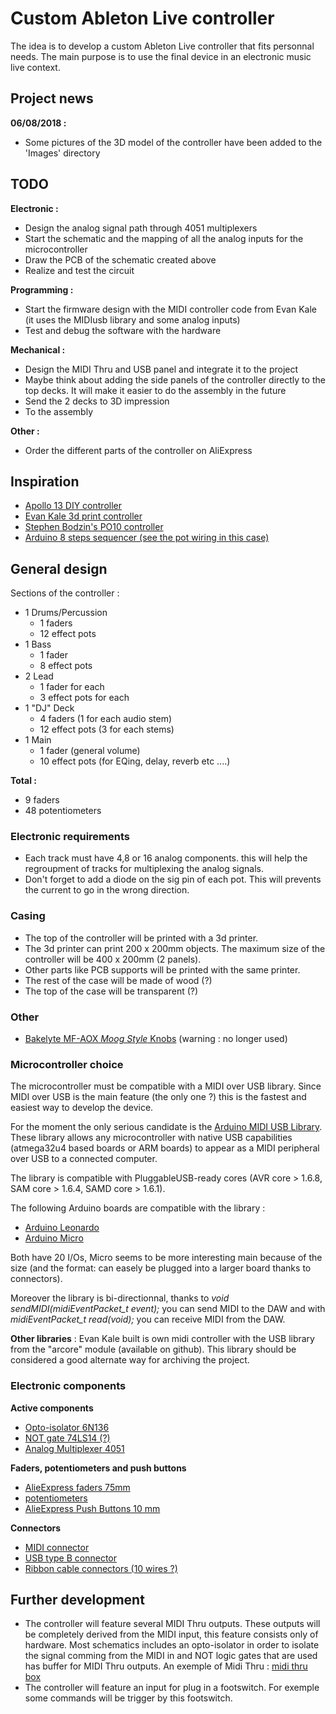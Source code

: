 # Custom Ableton Live controller

The idea is to develop a custom Ableton Live controller that fits personnal needs. The main purpose is to use the final device in an electronic music live context.

## Project news

__06/08/2018 :__
* Some pictures of the 3D model of the controller have been added to the 'Images' directory

## TODO

__Electronic :__
* Design the analog signal path through 4051 multiplexers
* Start the schematic and the mapping of all the analog inputs for the microcontroller
* Draw the PCB of the schematic created above
* Realize and test the circuit

__Programming :__
* Start the firmware design with the MIDI controller code from Evan Kale (it uses the MIDIusb library and some analog inputs)
* Test and debug the software with the hardware

__Mechanical :__
* Design the MIDI Thru and USB panel and integrate it to the project
* Maybe think about adding the side panels of the controller directly to the top decks. It will make it easier to do the assembly in the future
* Send the 2 decks to 3D impression
* To the assembly

__Other :__
* Order the different parts of the controller on AliExpress

## Inspiration
* [Apollo 13 DIY controller](https://adamdzak.blogspot.de/2012/07/introducingapollo-13.html)
* [Evan Kale 3d print controller](https://www.youtube.com/watch?v=4sopfrr1830)
* [Stephen Bodzin's PO10 controller](https://www.youtube.com/watch?v=Hv_oF2ol_Ks&t=2316s)
* [Arduino 8 steps sequencer (see the pot wiring in this case)](https://www.youtube.com/watch?v=9oGlCfwCoCw)

## General design
Sections of the controller :
* 1 Drums/Percussion
    * 1 faders
    * 12 effect pots
* 1 Bass
    * 1 fader
    * 8 effect pots
* 2 Lead
    * 1 fader for each
    * 3 effect pots for each
* 1 "DJ" Deck
    * 4 faders (1 for each audio stem)
    * 12 effect pots (3 for each stems)
* 1 Main
    * 1 fader (general volume)
    * 10 effect pots (for EQing, delay, reverb etc ....)

__Total :__
* 9 faders
* 48 potentiometers

### Electronic requirements
* Each track must have 4,8 or 16 analog components. this will help the regroupment of tracks for multiplexing the analog signals.
* Don't forget to add a diode on the sig pin of each pot. This will prevents the current to go in the wrong direction.

### Casing
* The top of the controller will be printed with a 3d printer.
* The 3d printer can print 200 x 200mm objects. The maximum size of the controller will be 400 x 200mm (2 panels).
* Other parts like PCB supports will be printed with the same printer.
* The rest of the case will be made of wood (?)
* The top of the case will be transparent (?)

### Other
* [Bakelyte MF-AOX _Moog Style_ Knobs](https://fr.aliexpress.com/item/5Pcs-MF-A01-MF-A02-MF-A03-MF-A04-MF-A05-Potentiometer-Knob-WH118-WX050-Rotary/32863008984.html?spm=a2g0w.search0104.3.131.2e8f79f9ArqRCu&ws_ab_test=searchweb0_0,searchweb201602_5_10320_10152_10321_10065_10151_10344_10068_5722815_10342_10547_10343_10340_10341_5722915_5722615_10696_10194_10084_10083_10618_10304_10307_10306_10302_5722715_5711215_10059_308_100031_10103_10624_10623_10622_5711315_5722515_10621_10620_10814_10815,searchweb201603_25,ppcSwitch_4&algo_expid=3713f69c-d8db-470e-818c-062a083249c2-19&algo_pvid=3713f69c-d8db-470e-818c-062a083249c2&priceBeautifyAB=0) (warning : no longer used)

### Microcontroller choice
The microcontroller must be compatible with a MIDI over USB library. Since MIDI over USB is the main feature (the only one ?) this is the fastest and easiest way to develop the device.

For the moment the only serious candidate is the [Arduino MIDI USB Library](https://www.arduino.cc/en/Reference/MIDIUSB). These library allows any microcontroller with native USB capabilities (atmega32u4 based boards or ARM boards) to appear as a MIDI peripheral over USB to a connected computer.

The library is compatible with PluggableUSB-ready cores (AVR core > 1.6.8, SAM core > 1.6.4, SAMD core > 1.6.1).

The following Arduino boards are compatible with the library :
* [Arduino Leonardo](https://www.arduino.cc/en/Main/Arduino_BoardLeonardo)
* [Arduino Micro](https://www.arduino.cc/en/pmwiki.php?n=Main/arduinoBoardMicro)

Both have 20 I/Os, Micro seems to be more interesting main because of the size (and the format: can easely be plugged into a larger board thanks to connectors).

Moreover the library is bi-directionnal, thanks to _void sendMIDI(midiEventPacket_t event);_ you can send MIDI to the DAW and with _midiEventPacket_t read(void);_ you can receive MIDI from the DAW.

__Other libraries__ :
Evan Kale built is own midi controller with the USB library from the "arcore" module (available on github). This library should be considered a good alternate way for archiving the project.

### Electronic components

__Active components__
* [Opto-isolator 6N136](https://fr.aliexpress.com/item/10PCS-6N136-DIP8-DIP-photoelectric-coupler-new-and-original/32544590113.html?spm=a2g0w.search0204.3.35.6b9d3ea9XM8OFM&ws_ab_test=searchweb0_0,searchweb201602_5_10152_10065_10151_10344_10068_5722815_10342_10343_10340_10341_5722915_5722615_10696_10084_10083_10618_10305_10304_10307_10306_10302_5722715_5711215_10059_308_100031_10103_10624_10623_10622_5711315_5722515_10621_10620_10814_10815,searchweb201603_25,ppcSwitch_4_ppcChannel&algo_expid=cdf69f2d-b7dc-4eca-90dc-7539c82506eb-4&algo_pvid=cdf69f2d-b7dc-4eca-90dc-7539c82506eb&priceBeautifyAB=0)
* [NOT gate 74LS14 (?)](https://fr.aliexpress.com/item/in-stock-can-pay-SN74LS14N-74LS14N-74LS14-DIP14/32820697583.html?spm=a2g0w.search0204.3.51.7a8a6de0ihCEoc&ws_ab_test=searchweb0_0,searchweb201602_5_10152_10065_10151_10344_10068_5722815_10342_10343_10340_10341_5722915_5722615_10696_10084_10083_10618_10305_10304_10307_10306_10302_5722715_5711215_10059_308_100031_10103_10624_10623_10622_5711315_5722515_10621_10620_10814_10815,searchweb201603_25,ppcSwitch_4_ppcChannel&algo_expid=3365fb83-e542-4494-8d62-b7651955ce1d-7&algo_pvid=3365fb83-e542-4494-8d62-b7651955ce1d&priceBeautifyAB=0)
* [Analog Multiplexer 4051](https://fr.aliexpress.com/item/10PCS-LOT-CD4051BE-CD4051-4051BE-4051-DIP16/32837745800.html?spm=a2g0w.search0204.3.49.42a57b4663YuMU&ws_ab_test=searchweb0_0,searchweb201602_5_10152_10065_10151_10344_10068_5722815_10342_10343_10340_10341_5722915_5722615_10696_10084_10083_10618_10305_10304_10307_10306_10302_5722715_5711215_10059_308_100031_10103_10624_10623_10622_5711315_5722515_10621_10620_10814_10815,searchweb201603_25,ppcSwitch_4_ppcChannel&algo_expid=c11c592d-039d-4d0a-a1d9-42d6cc3b5ee0-7&algo_pvid=c11c592d-039d-4d0a-a1d9-42d6cc3b5ee0&priceBeautifyAB=0)

__Faders, potentiometers and push buttons__
* [AlieExpress faders 75mm](https://fr.aliexpress.com/item/5-Pcs-75-MM-Double-B10K-Original-B10KX2-Behringer-Pot-Mixer-Fader/32860718454.html?spm=a2g0w.search0204.3.8.5b3e293fKfCkXj&ws_ab_test=searchweb0_0,searchweb201602_5_10320_10152_10321_10065_10151_10344_10068_5722815_10342_10547_10343_10340_10341_5722915_5722615_10696_10194_10084_10083_10618_10304_10307_10306_10302_5722715_5711215_10059_308_100031_10103_10624_10623_10622_5711315_5722515_10621_10620_10814_10815,searchweb201603_1,ppcSwitch_5_ppcChannel&algo_expid=a4f2b774-d9a6-4d71-8f13-5fea60cd70fc-0&algo_pvid=a4f2b774-d9a6-4d71-8f13-5fea60cd70fc&transAbTest=ae803_1&priceBeautifyAB=0)
* [potentiometers](https://fr.aliexpress.com/item/Free-shipping-100pcs-15mm-20mm-WH148-1k-2k-5k-10k-20k-50k-100k-250k-500k-1M/1871247535.html?spm=a2g0w.search0204.3.2.31982bb2Zf5YHL&s=p&ws_ab_test=searchweb0_0%2Csearchweb201602_5_10152_10065_10151_10344_10068_5722815_10342_10343_10340_10341_5722915_5722615_10696_10084_10083_10618_10305_10304_10307_10306_10302_5722715_5711215_10059_308_100031_10103_10624_10623_10622_5711315_5722515_10621_10620_10814_10815%2Csearchweb201603_25%2CppcSwitch_4_ppcChannel&priceBeautifyAB=0)
* [AlieExpress Push Buttons 10 mm](https://fr.aliexpress.com/item/6pcs-self-reset-Push-Button-Switch-10mm-Self-Return-Momentary-Push-Button-Switch/32814986667.html?spm=a2g0w.search0204.3.237.330e1fdfPRSZHA&ws_ab_test=searchweb0_0,searchweb201602_5_10320_10152_10321_10065_10151_10344_10068_5722815_10342_10547_10343_10340_10341_5722915_5722615_10696_10194_10084_10083_10618_10304_10307_10306_10302_5722715_5711215_10059_308_100031_10103_10624_10623_10622_5711315_5722515_10621_10620_10814_10815,searchweb201603_1,ppcSwitch_5_ppcChannel&algo_expid=ddd49a58-e49d-4ea7-9a1c-c16a629be649-0&algo_pvid=ddd49a58-e49d-4ea7-9a1c-c16a629be649&transAbTest=ae803_1&priceBeautifyAB=0)

__Connectors__
* [MIDI connector](https://fr.aliexpress.com/item/20pcs-4P-5P-6P-7P-8P-DIN-S-Terminal-Connector-Midi-Cable-Lead-Audio-Plug-Female/32843864182.html?spm=a2g0w.search0104.3.71.1b6222dfTU29ua&ws_ab_test=searchweb0_0,searchweb201602_5_10320_10152_10321_10065_10151_10344_10068_5722815_10342_10547_10343_10340_10341_5722915_5722615_10696_10194_10084_10083_10618_10304_10307_10306_10302_5722715_5711215_10059_308_100031_10103_10624_10623_10622_5711315_5722515_10621_10620_10814_10815,searchweb201603_25,ppcSwitch_4&algo_expid=f8774b94-0b66-4360-afd0-9cbdfbefd872-10&algo_pvid=f8774b94-0b66-4360-afd0-9cbdfbefd872&priceBeautifyAB=0)
* [USB type B connector]()
* [Ribbon cable connectors (10 wires ?)]()

## Further development

* The controller will feature several MIDI Thru outputs. These outputs will be completely derived from the MIDI input, this feature consists only of hardware. Most schematics includes an opto-isolator in order to isolate the signal comming from the MIDI in and NOT logic gates that are used has buffer for MIDI Thru outputs. An exemple of Midi Thru : [midi thru box](https://moroccodave.com/2017/10/04/diy-midi-thru-box-version-2/)
* The controller will feature an input for plug in a footswitch. For exemple some commands will be trigger by this footswitch.

